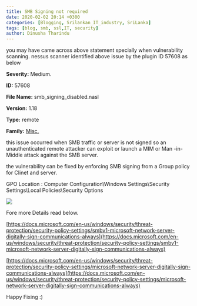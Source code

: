 ```yaml
---
title: SMB Signing not required
date: 2020-02-02 20:14 +0300
categories: [Blogging, Srilankan_IT_industry, SriLanka]
tags: [blog, smb, ssl,IT, security]
author: Dinusha Tharindu
---
```



you may have came across above statement specially when vulnerability scanning. nessus scanner identified above issue by the plugin ID 57608 as below

  
  
  
  

**Severity:** Medium.

  
  
  
  

**ID:** 57608

  
  
  
  

**File Name:** smb\_signing\_disabled.nasl

  
  
  
  

**Version:** 1.18

  
  
  
  

**Type:** remote

  
  
  
  

**Family:** [Misc.](https://www.tenable.com/plugins/nessus/families/Misc)

  
  
  
  

this issue occurred when SMB traffic or server is not signed so an unauthenticated remote attacker can exploit or launch a MIM or Man -in- Middle attack against the SMB server.

  
  
  
  

the vulnerability can be fixed by enforcing SMB signing from a Group policy for Clinet and server.

  
  
  
  

GPO Location : Computer Configuration\\Windows Settings\\Security Settings\\Local Policies\\Security Options

  
  
  
  

![](https://static.wixstatic.com/media/e54cd3_09013e640c9b46549acb4398cdd817db~mv2.jpg/v1/fill/w_740,h_262,al_c,q_90,usm_0.66_1.00_0.01/e54cd3_09013e640c9b46549acb4398cdd817db~mv2.webp)

  
  
  
  

Fore more Details read below.

  
  
  
  

[https://docs.microsoft.com/en-us/windows/security/threat-protection/security-policy-settings/smbv1-microsoft-network-server-digitally-sign-communications-always](https://docs.microsoft.com/en-us/windows/security/threat-protection/security-policy-settings/smbv1-microsoft-network-server-digitally-sign-communications-always)

  
  
  
  

[https://docs.microsoft.com/en-us/windows/security/threat-protection/security-policy-settings/microsoft-network-server-digitally-sign-communications-always](https://docs.microsoft.com/en-us/windows/security/threat-protection/security-policy-settings/microsoft-network-server-digitally-sign-communications-always)

  
  
  
  

Happy Fixing :)

 
